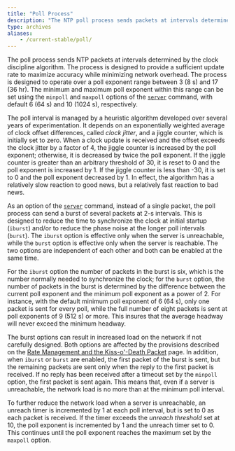 ```yaml
---
title: "Poll Process"
description: "The NTP poll process sends packets at intervals determined by the clock discipline algorithm. The process is designed to provide a sufficient update rate to maximize accuracy while minimizing network overhead."
type: archives
aliases:
    - /current-stable/poll/
---
```


The poll process sends NTP packets at intervals determined by the clock discipline algorithm. The process is designed to provide a sufficient update rate to maximize accuracy while minimizing network overhead. The process is designed to operate over a poll exponent range between 3 (8 s) and 17 (36 hr). The minimum and maximum poll exponent within this range can be set using the <code>minpoll</code> and <code>maxpoll</code> options of the [<code>server</code>](/documentation/4.2.8-series/confopt/#server-command-options) command, with default 6 (64 s) and 10 (1024 s), respectively.

The poll interval is managed by a heuristic algorithm developed over several years of experimentation. It depends on an exponentially weighted average of clock offset differences, called _clock jitter_, and a jiggle counter, which is initially set to zero. When a clock update is received and the offset exceeds the clock jitter by a factor of 4, the jiggle counter is increased by the poll exponent; otherwise, it is decreased by twice the poll exponent. If the jiggle counter is greater than an arbitrary threshold of 30, it is reset to 0 and the poll exponent is increased by 1. If the jiggle counter is less than -30, it is set to 0 and the poll exponent decreased by 1. In effect, the algorithm has a relatively slow reaction to good news, but a relatively fast reaction to bad news.

As an option of the [<code>server</code>](/documentation/4.2.8-series/confopt/#server-command-options) command, instead of a single packet, the poll process can send a burst of several packets at 2-s intervals. This is designed to reduce the time to synchronize the clock at initial startup (<code>iburst</code>) and/or to reduce the phase noise at the longer poll intervals (<code>burst</code>). The <code>iburst</code> option is effective only when the server is unreachable, while the <code>burst</code> option is effective only when the server is reachable. The two options are independent of each other and both can be enabled at the same time.

For the <code>iburst</code> option the number of packets in the burst is six, which is the number normally needed to synchronize the clock; for the <code>burst</code> option, the number of packets in the burst is determined by the difference between the current poll exponent and the minimum poll exponent as a power of 2. For instance, with the default minimum poll exponent of 6 (64 s), only one packet is sent for every poll, while the full number of eight packets is sent at poll exponents of 9 (512 s) or more. This insures that the average headway will never exceed the minimum headway.

The burst options can result in increased load on the network if not carefully designed. Both options are affected by the provisions described on the [Rate Management and the Kiss-o'-Death Packet](/documentation/4.2.8-series/rate/) page. In addition, when <code>iburst</code> or <code>burst</code> are enabled, the first packet of the burst is sent, but the remaining packets are sent only when the reply to the first packet is received. If no reply has been received after a timeout set by the <code>minpoll</code> option, the first packet is sent again. This means that, even if a server is unreachable, the network load is no more than at the minimum poll interval.

To further reduce the network load when a server is unreachable, an unreach timer is incremented by 1 at each poll interval, but is set to 0 as each packet is received. If the timer exceeds the _unreach threshold_ set at 10, the poll exponent is incremented by 1 and the unreach timer set to 0. This continues until the poll exponent reaches the maximum set by the <code>maxpoll</code> option.